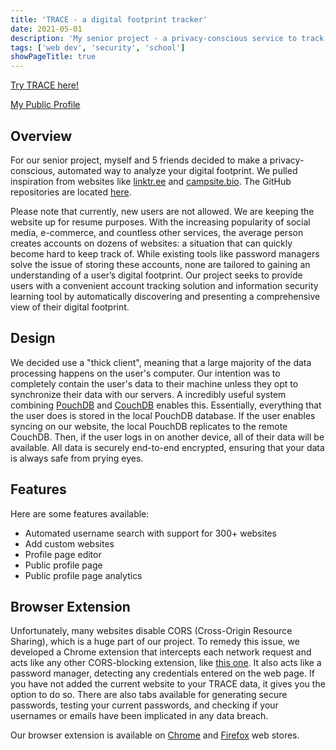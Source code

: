 ```yaml
---
title: 'TRACE - a digital footprint tracker'
date: 2021-05-01
description: 'My senior project - a privacy-conscious service to track and manage your digital footprint'
tags: ['web dev', 'security', 'school']
showPageTitle: true
---
```


[Try TRACE here!](https://tracedigital.tk)

[My Public Profile](https://public.tracedigital.tk/u/cohenchris)

## Overview
For our senior project, myself and 5 friends decided to make a privacy-conscious, automated way to analyze your
digital footprint. We pulled inspiration from websites like [linktr.ee](https://linktr.ee/) and [campsite.bio](https://campsite.bio).
The GitHub repositories are located [here](https://github.com/TRACE-Digital/).

Please note that currently, new users are not allowed. We are keeping the website up for resume purposes.
With the increasing popularity of social media, e-commerce, and countless other services, the average person
creates accounts on dozens of websites: a situation that can quickly become hard to keep track of. While existing
tools like password managers solve the issue of storing these accounts, none are tailored to gaining an understanding
of a user’s digital footprint. Our project seeks to provide users with a convenient account tracking solution
and information security learning tool by automatically discovering and presenting a comprehensive view of their digital footprint.

## Design
We decided use a "thick client", meaning that a large majority of the data processing happens on the user's computer.
Our intention was to completely contain the user's data to their machine unless they opt to synchronize their data with our servers.
A incredibly useful system combining [PouchDB](https://pouchdb.com/) and [CouchDB](https://couchdb.apache.org)
enables this. Essentially, everything that the user does is stored in the local PouchDB database. If the user enables syncing on our website,
the local PouchDB replicates to the remote CouchDB. Then, if the user logs in on another device, all of their data will be available.
All data is securely end-to-end encrypted, ensuring that your data is always safe from prying eyes.

## Features
Here are some features available:
- Automated username search with support for 300+ websites
- Add custom websites
- Profile page editor
- Public profile page
- Public profile page analytics

## Browser Extension
Unfortunately, many websites disable CORS (Cross-Origin Resource Sharing), which is a huge part of our project. To remedy this issue,
we developed a Chrome extension that intercepts each network request and acts like any other CORS-blocking extension, like
[this one](https://mybrowseraddon.com/access-control-allow-origin.html). It also acts like a password manager, detecting any
credentials entered on the web page. If you have not added the current website to your TRACE data, it gives you the option to do so.
There are also tabs available for generating secure passwords, testing your current passwords, and checking if your usernames or emails
have been implicated in any data breach.

Our browser extension is available on [Chrome](https://chrome.google.com/webstore/detail/trace/klhmocgplcpemcdfeefpaikihedmikgk) and [Firefox](https://addons.mozilla.org/en-US/firefox/addon/trace-digital/) web stores.
